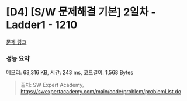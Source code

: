 # [D4] [S/W 문제해결 기본] 2일차 - Ladder1 - 1210 

[문제 링크](https://swexpertacademy.com/main/code/problem/problemDetail.do?contestProbId=AV14ABYKADACFAYh) 

### 성능 요약

메모리: 63,316 KB, 시간: 243 ms, 코드길이: 1,568 Bytes



> 출처: SW Expert Academy, https://swexpertacademy.com/main/code/problem/problemList.do